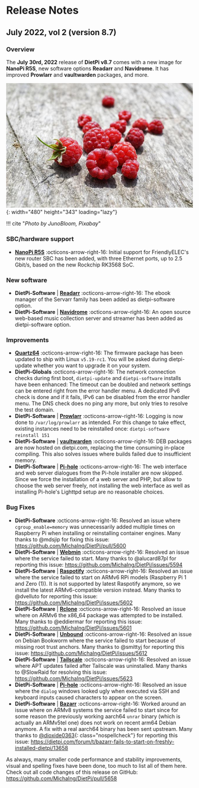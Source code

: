 # Release Notes

## July 2022, vol 2 (version 8.7)

### Overview

The **July 30rd, 2022** release of **DietPi v8.7** comes with a new image for **NanoPi R5S**, new software options **Readarr** and **Navidrome**.
It has improved **Prowlarr** and **vaultwarden** packages, and more.

![raspberries on wood](../assets/images/dietpi-release-v8_7.jpg){: width="480" height="343" loading="lazy"}

!!! cite "_Photo by JunoBloom, Pixabay_"

### SBC/hardware support

- [**NanoPi R5S**](../../hardware/#nanopi-series-friendlyarm) :octicons-arrow-right-16: Initial support for FriendlyELEC's new router SBC has been added, with three Ethernet ports, up to 2.5 Gbit/s, based on the new Rockchip RK3568 SoC.

### New software

- **DietPi-Software** | [**Readarr**](../../software/bittorrent/#readarr) :octicons-arrow-right-16: The ebook manager of the Servarr family has been added as dietpi-software option.
- **DietPi-Software** | [**Navidrome**](../../software/media/#navidrome) :octicons-arrow-right-16: An open source web-based music collection server and streamer has been added as dietpi-software option.

### Improvements

- [**Quartz64**](../../hardware/#pine64) :octicons-arrow-right-16: The firmware package has been updated to ship with Linux `v5.19-rc1`. You will be asked during dietpi-update whether you want to upgrade it on your system.
- **DietPi-Globals** :octicons-arrow-right-16: The network connection checks during first boot, `dietpi-update` and `dietpi-software` installs have been enhanced: The timeout can be doubled and network settings can be entered right from the error handler menu. A dedicated IPv6 check is done and if it fails, IPv6 can be disabled from the error handler menu. The DNS check does no ping any more, but only tries to resolve the test domain.
- **DietPi-Software** | [**Prowlarr**](../../software/bittorrent/#prowlarr) :octicons-arrow-right-16: Logging is now done to `/var/log/prowlarr` as intended. For this change to take effect, existing instances need to be reinstalled once: `dietpi-software reinstall 151`
- **DietPi-Software** | [**vaultwarden**](../../software/cloud/#vaultwarden) :octicons-arrow-right-16: DEB packages are now hosted on dietpi.com, replacing the time consuming in-place compiling. This also solves issues where builds failed due to insufficient memory.
- **DietPi-Software** | [**Pi-hole**](../../software/dns_servers/#pi-hole) :octicons-arrow-right-16: The web interface and web server dialogues from the Pi-hole installer are now skipped. Since we force the installation of a web server and PHP, but allow to choose the web server freely, not installing the web interface as well as installing Pi-hole's Lighttpd setup are no reasonable choices.

### Bug Fixes

- **DietPi-Software** :octicons-arrow-right-16: Resolved an issue where `cgroup_enable=memory` was unnecessarily added multiple times on Raspberry Pi when installing or reinstalling container engines. Many thanks to @mdsjip for fixing this issue: <https://github.com/MichaIng/DietPi/pull/5600>
- **DietPi-Software** | [**Webmin**](../../software/system_stats/#webmin) :octicons-arrow-right-16: Resolved an issue where the service failed to start. Many thanks to @alucard87pl for reporting this issue: <https://github.com/MichaIng/DietPi/issues/5594>
- **DietPi-Software** | [**Raspotify**](../../software/media/#raspotify) :octicons-arrow-right-16: Resolved an issue where the service failed to start on ARMv6 RPi models (Raspberry Pi 1 and Zero (1)). It is not supported by latest Raspotify anymore, so we install the latest ARMv6-compatible version instead. Many thanks to @dvelluto for reporting this issue: <https://github.com/MichaIng/DietPi/issues/5602>
- **DietPi-Software** | [**Rclone**](../../software/cloud/#rclone) :octicons-arrow-right-16: Resolved an issue where on ARMv6 the x86_64 package was attempted to be installed. Many thanks to @eddiermar for reporting this issue: <https://github.com/MichaIng/DietPi/issues/5601>
- **DietPi-Software** | [**Unbound**](../../software/dns_servers/#unbound) :octicons-arrow-right-16: Resolved an issue on Debian Bookworm where the service failed to start because of missing root trust anchors. Many thanks to @smittyj for reporting this issue: <https://github.com/MichaIng/DietPi/issues/5612>
- **DietPi-Software** | [**Tailscale**](../../software/vpn/#tailscale) :octicons-arrow-right-16: Resolved an issue where APT updates failed after Tailscale was uninstalled. Many thanks to @SlowRaid for resolving this issue: <https://github.com/MichaIng/DietPi/issues/5623>
- **DietPi-Software** | [**Pi-hole**](../../software/dns_servers/#pi-hole) :octicons-arrow-right-16: Resolved an issue where the `dialog` windows looked ugly when executed via SSH and keyboard inputs caused characters to appear on the screen.
- **DietPi-Software** | [**Bazarr**](../../software/bittorrent/#bazarr) :octicons-arrow-right-16: Worked around an issue where on ARMv8 systems the service failed to start since for some reason the previously working aarch64 `unrar` binary (which is actually an ARMv5tel one) does not work on recent arm64 Debian anymore. A fix with a real aarch64 binary has been sent upstream. Many thanks to [@dioxide0363](https://dietpi.com/forum/u/dioxide0363/summary){: class="nospellcheck"} for reporting this issue: <https://dietpi.com/forum/t/bazarr-fails-to-start-on-freshly-installed-dietpi/13658>

As always, many smaller code performance and stability improvements, visual and spelling fixes have been done, too much to list all of them here. Check out all code changes of this release on GitHub: <https://github.com/MichaIng/DietPi/pull/5658>
